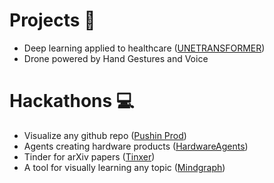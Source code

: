 # Projects 📌
- Deep learning applied to healthcare ([UNETRANSFORMER](https://github.com/FagerholmEmil/UNETRANSFORMER))
- Drone powered by Hand Gestures and Voice

# Hackathons 💻

- Visualize any github repo ([Pushin Prod](https://github.com/FagerholmEmil/pushinprod))
- Agents creating hardware products ([HardwareAgents](https://github.com/FagerholmEmil/HardwareAgents))
- Tinder for arXiv papers ([Tinxer](https://github.com/FagerholmEmil/tinxer))
- A tool for visually learning any topic ([Mindgraph](https://github.com/FOLLGAD/mindgraph-hackathon))

